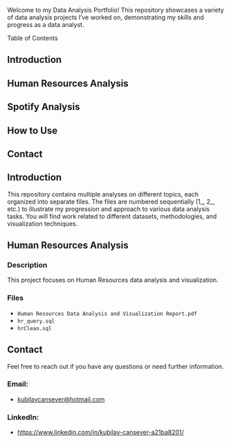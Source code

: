 Welcome to my Data Analysis Portfolio! This repository showcases a variety of data analysis projects I’ve worked on, demonstrating my skills and progress as a data analyst.

Table of Contents
## Introduction

## Human Resources Analysis

## Spotify Analysis

## How to Use

## Contact

<h2 id="introduction">Introduction</h2>

This repository contains multiple analyses on different topics, each organized into separate files. The files are numbered sequentially (1_, 2_, etc.) to illustrate my progression and approach to various data analysis tasks. You will find work related to different datasets, methodologies, and visualization techniques.

<h2 id="human-resources-analysis">Human Resources Analysis</h2>

### Description
This project focuses on Human Resources data analysis and visualization.

### Files
- `Human Resources Data Analysis and Visualization Report.pdf`
- `hr_query.sql`
- `hrClean.sql`


<h2 id="contact">Contact</h2>
Feel free to reach out if you have any questions or need further information.

### Email: 
- kubilaycansever@hotmail.com

### LinkedIn: 
- https://www.linkedin.com/in/kubilay-cansever-a21ba8201/
